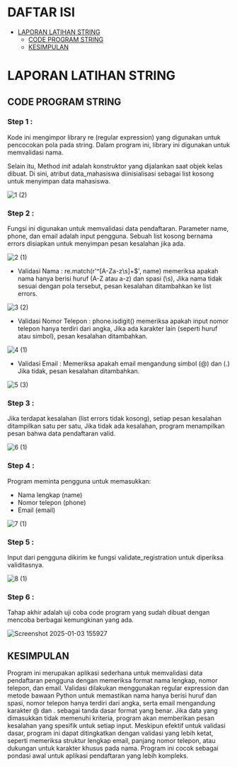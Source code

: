DAFTAR ISI
==========
- [LAPORAN LATIHAN STRING](#laporan-latihan-string)  
    - [CODE PROGRAM STRING](#code-program-string)
    - [KESIMPULAN](#kesimpulan)


# LAPORAN LATIHAN STRING


## CODE PROGRAM STRING

### Step 1 : 
Kode ini mengimpor library re (regular expression) yang digunakan untuk pencocokan pola pada string. Dalam program ini, library ini digunakan untuk memvalidasi nama.

Selain itu, Method _init_ adalah konstruktor yang dijalankan saat objek kelas dibuat. Di sini, atribut data_mahasiswa diinisialisasi sebagai list kosong untuk menyimpan data mahasiswa.

![1 (2)](https://github.com/user-attachments/assets/35b609ed-0072-4bb2-a228-9b63b46a95da)

### Step 2 : 
Fungsi ini digunakan untuk memvalidasi data pendaftaran. Parameter name, phone, dan email adalah input pengguna. Sebuah list kosong bernama errors disiapkan untuk menyimpan pesan kesalahan jika ada.

![2 (1)](https://github.com/user-attachments/assets/07ef8aba-cda8-4cd7-b1f0-d4fe0aba974f)

- Validasi Nama : re.match(r'^[A-Za-z\s]+$', name) memeriksa apakah nama hanya berisi huruf (A-Z atau a-z) dan spasi (\s), Jika nama tidak sesuai dengan pola tersebut,
  pesan kesalahan ditambahkan ke list errors.

![3 (2)](https://github.com/user-attachments/assets/c2cfc669-4334-43ff-aaf4-019028770229)


- Validasi Nomor Telepon : phone.isdigit() memeriksa apakah input nomor telepon hanya terdiri dari angka, Jika ada karakter lain (seperti huruf atau simbol), pesan kesalahan ditambahkan.

![4 (1)](https://github.com/user-attachments/assets/d5eac59e-3dcc-4d07-b784-cc5b44db1819)


- Validasi Email : Memeriksa apakah email mengandung simbol (@) dan (.) Jika tidak, pesan kesalahan ditambahkan.

![5 (3)](https://github.com/user-attachments/assets/6408590f-e251-4c5a-b3ba-2361f1725399)

### Step 3 :
Jika terdapat kesalahan (list errors tidak kosong), setiap pesan kesalahan ditampilkan satu per satu, Jika tidak ada kesalahan, program menampilkan pesan bahwa data pendaftaran valid.

![6 (1)](https://github.com/user-attachments/assets/89ceb7a6-559e-45b3-8e5f-c8752d9ec87a)

### Step 4 :
Program meminta pengguna untuk memasukkan:
- Nama lengkap (name)
- Nomor telepon (phone)
- Email (email)

![7 (1)](https://github.com/user-attachments/assets/2d849c02-6e2c-4a5b-bc3f-5fefebfe8e27)

### Step 5 :
Input dari pengguna dikirim ke fungsi validate_registration untuk diperiksa validitasnya.
 

![8 (1)](https://github.com/user-attachments/assets/d9eb1647-6330-4e2a-ab0d-5739865a9a89)


### Step 6 : 
Tahap akhir adalah uji coba code program yang sudah dibuat dengan mencoba berbagai kemungkinan yang ada.


![Screenshot 2025-01-03 155927](https://github.com/user-attachments/assets/75222870-1b83-402f-8dbe-b277b84d1a63)



## KESIMPULAN
Program ini merupakan aplikasi sederhana untuk memvalidasi data pendaftaran pengguna dengan memeriksa format nama lengkap, nomor telepon, dan email. Validasi dilakukan menggunakan regular expression dan metode bawaan Python untuk memastikan nama hanya berisi huruf dan spasi, nomor telepon hanya terdiri dari angka, serta email mengandung karakter @ dan . sebagai tanda dasar format yang benar. Jika data yang dimasukkan tidak memenuhi kriteria, program akan memberikan pesan kesalahan yang spesifik untuk setiap input. Meskipun efektif untuk validasi dasar, program ini dapat ditingkatkan dengan validasi yang lebih ketat, seperti memeriksa struktur lengkap email, panjang nomor telepon, atau dukungan untuk karakter khusus pada nama. Program ini cocok sebagai pondasi awal untuk aplikasi pendaftaran yang lebih kompleks.
